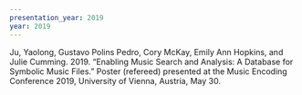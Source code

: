 ```yaml
---
presentation_year: 2019
year: 2019
---
```


Ju, Yaolong, Gustavo Polins Pedro, Cory McKay, Emily Ann Hopkins, and Julie Cumming. 2019. “Enabling Music Search and Analysis: A Database for Symbolic Music Files.” Poster (refereed) presented at the Music Encoding Conference 2019, University of Vienna, Austria, May 30.